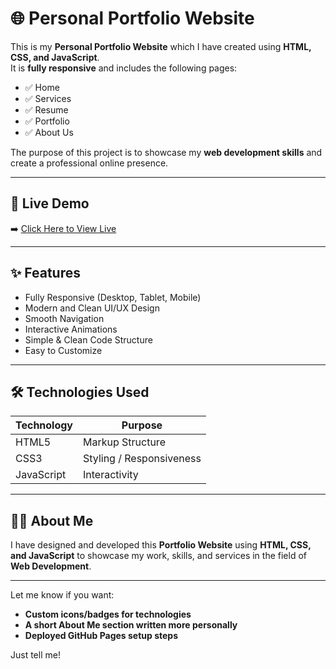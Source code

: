 # 🌐 Personal Portfolio Website

This is my **Personal Portfolio Website** which I have created using **HTML, CSS, and JavaScript**.  
It is **fully responsive** and includes the following pages:

- ✅ Home  
- ✅ Services  
- ✅ Resume  
- ✅ Portfolio  
- ✅ About Us  

The purpose of this project is to showcase my **web development skills** and create a professional online presence.

---

## 🔗 Live Demo  

➡️ [Click Here to View Live](your-live-website-link)

---

## ✨ Features

- Fully Responsive (Desktop, Tablet, Mobile)
- Modern and Clean UI/UX Design
- Smooth Navigation
- Interactive Animations
- Simple & Clean Code Structure
- Easy to Customize

---

## 🛠️ Technologies Used

| Technology  | Purpose             |
|-------------|---------------------|
| HTML5       | Markup Structure     |
| CSS3        | Styling / Responsiveness |
| JavaScript  | Interactivity        |

---

## 👩‍💻 About Me  

I have designed and developed this **Portfolio Website** using **HTML, CSS, and JavaScript** to showcase my work, skills, and services in the field of **Web Development**.

---
Let me know if you want:
- **Custom icons/badges for technologies**
- **A short About Me section written more personally**
- **Deployed GitHub Pages setup steps**

Just tell me!

